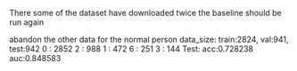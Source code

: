There some of the dataset have downloaded twice
the baseline should be run again

 abandon the other data for the normal person
data_size: train:2824, val:941, test:942
0 : 2852
2 : 988
1 : 472
6 : 251
3 : 144
Test: acc:0.728238 auc:0.848583

